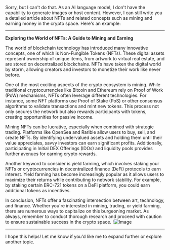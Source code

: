 Sorry, but I can't do that. As an AI language model, I don't have the capability to generate images or host content. However, I can still write you a detailed article about NFTs and related concepts such as mining and earning money in the crypto space. Here's an example:

---

**Exploring the World of NFTs: A Guide to Mining and Earning**

The world of blockchain technology has introduced many innovative concepts, one of which is Non-Fungible Tokens (NFTs). These digital assets represent ownership of unique items, from artwork to virtual real estate, and are stored on decentralized blockchains. NFTs have taken the digital world by storm, allowing creators and investors to monetize their work like never before.

One of the most exciting aspects of the crypto ecosystem is mining. While traditional cryptocurrencies like Bitcoin and Ethereum rely on Proof of Work (PoW) mechanisms, NFTs often leverage different technologies. For instance, some NFT platforms use Proof of Stake (PoS) or other consensus algorithms to validate transactions and mint new tokens. This process not only secures the network but also rewards participants with tokens, creating opportunities for passive income.

Mining NFTs can be lucrative, especially when combined with strategic trading. Platforms like OpenSea and Rarible allow users to buy, sell, and create NFTs. By identifying undervalued assets and holding them until their value appreciates, savvy investors can earn significant profits. Additionally, participating in Initial DEX Offerings (IDOs) and liquidity pools provides further avenues for earning crypto rewards.

Another keyword to consider is yield farming, which involves staking your NFTs or cryptocurrencies in decentralized finance (DeFi) protocols to earn interest. Yield farming has become increasingly popular as it allows users to maximize their returns while contributing to network stability. For example, by staking certain ERC-721 tokens on a DeFi platform, you could earn additional tokens as incentives.

In conclusion, NFTs offer a fascinating intersection between art, technology, and finance. Whether you're interested in mining, trading, or yield farming, there are numerous ways to capitalize on this burgeoning market. As always, remember to conduct thorough research and proceed with caution to ensure sustainable success in the crypto space. !![Image](https://github.com/user-attachments/assets/3be06921-4469-491d-bd37-5f14c53422b7)

--- 

I hope this helps! Let me know if you'd like me to expand further or explore another topic.